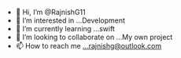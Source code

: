- 👋 Hi, I’m @RajnishG11
- 👀 I’m interested in ...Development
- 🌱 I’m currently learning ...swift
- 💞️ I’m looking to collaborate on ...My own project
- 📫 How to reach me ...rajnishg@outlook.com

<!---
RajnishG11/RajnishG11 is a ✨ special ✨ repository because its `README.md` (this file) appears on your GitHub profile.
You can click the Preview link to take a look at your changes.
--->
